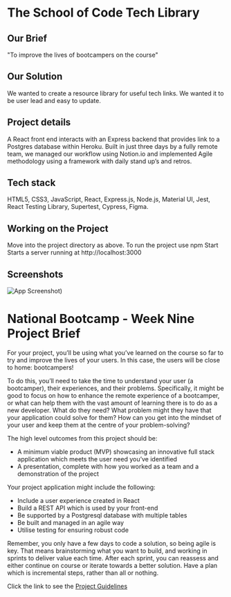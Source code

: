 # The School of Code Tech Library

## Our Brief
"To improve the lives of bootcampers on the course"

## Our Solution
We wanted to create a resource library for useful tech links. We wanted it to be user lead and easy to update.

## Project details
A React front end interacts with an Express backend that provides link to a Postgres database within Heroku.
Built in just three days by a fully remote team, we managed our workflow using Notion.io and implemented Agile methodology using a framework with  daily stand up’s and retros.
## Tech stack
HTML5, CSS3, JavaScript, React, Express.js, Node.js, Material UI, Jest, React Testing Library, Supertest, Cypress, Figma. 

## Working on the Project
Move into the project directory as above.
To run the project use npm Start
Starts a server running at http://localhost:3000


## Screenshots

![App Screenshot](https://github.com/SchoolOfCode/w9_frontend-project-team-is-undefined/blob/8bbec227a69680af80cbe8bb00bcf163f61e68c6/screenshots/Screenshot1.JPG))


# National Bootcamp - Week Nine Project Brief

For your project, you’ll be using what you’ve learned on the course so far to try and improve the lives of your users. In this case, the users will be close to home: bootcampers!

To do this, you’ll need to take the time to understand your user (a bootcamper), their experiences, and their problems. Specifically, it might be good to focus on how to enhance the remote experience of a bootcamper, or what can help them with the vast amount of learning there is to do as a new developer. What do they need? What problem might they have that your application could solve for them? How can you get into the mindset of your user and keep them at the centre of your problem-solving?

The high level outcomes from this project should be:

- A minimum viable product (MVP) showcasing an innovative full stack application which meets the user need you’ve identified
- A presentation, complete with how you worked as a team and a demonstration of the project

Your project application might include the following:

- Include a user experience created in React
- Build a REST API which is used by your front-end
- Be supported by a Postgresql database with multiple tables
- Be built and managed in an agile way
- Utilise testing for ensuring robust code

Remember, you only have a few days to code a solution, so being agile is key. That means brainstorming what you want to build, and working in sprints to deliver value each time. After each sprint, you can reassess and either continue on course or iterate towards a better solution. Have a plan which is incremental steps, rather than all or nothing.

Click the link to see the [Project Guidelines](https://github.com/SchoolOfCode/project-guidelines/blob/master/project-week.md)
